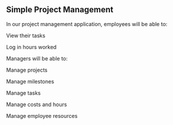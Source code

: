 ## Simple Project Management 

In our project management application, employees will be able to:

View their tasks

Log in hours worked

Managers will be able to:

Manage projects

Manage milestones

Manage tasks

Manage costs and hours

Manage employee resources